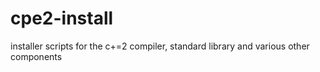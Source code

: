 # cpe2-install
installer scripts for the c+=2 compiler, standard library and various other components
